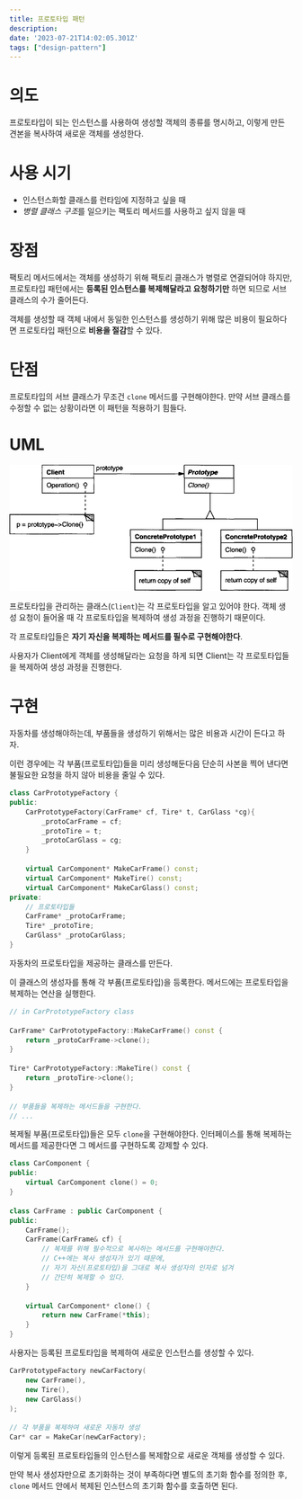 ```yaml
---
title: 프로토타입 패턴
description:
date: '2023-07-21T14:02:05.301Z'
tags: ["design-pattern"]
---
```


# 의도

프로토타입이 되는 인스턴스를 사용하여 생성할 객체의 종류를 명시하고, 이렇게 만든 견본을 복사하여 새로운 객체를 생성한다.

# 사용 시기

- 인스턴스화할 클래스를 런타임에 지정하고 싶을 때
- *병렬 클래스 구조*를 일으키는 팩토리 메서드를 사용하고 싶지 않을 때

# 장점

팩토리 메서드에서는 객체를 생성하기 위해 팩토리 클래스가 병렬로 연결되어야 하지만, 프로토타입 패턴에서는 **등록된 인스턴스를 복제해달라고 요청하기만** 하면 되므로 서브 클래스의 수가 줄어든다.

객체를 생성할 때 객체 내에서 동일한 인스턴스를 생성하기 위해 많은 비용이 필요하다면 프로토타입 패턴으로 **비용을 절감**할 수 있다.

# 단점

프로토타입의 서브 클래스가 무조건 `clone` 메서드를 구현해야한다. 만약 서브 클래스를 수정할 수 없는 상황이라면 이 패턴을 적용하기 힘들다.

# UML

![Alt text](image.png)

프로토타입을 관리하는 클래스(`Client`)는 각 프로토타입을 알고 있어야 한다. 객체 생성 요청이 들어올 때 각 프로토타입을 복제하여 생성 과정을 진행하기 때문이다.

각 프로토타입들은 **자기 자신을 복제하는 메서드를 필수로 구현해야한다**.

사용자가 Client에게 객체를 생성해달라는 요청을 하게 되면 Client는 각 프로토타입들을 복제하여 생성 과정을 진행한다.

# 구현

자동차를 생성해야하는데, 부품들을 생성하기 위해서는 많은 비용과 시간이 든다고 하자.

이런 경우에는 각 부품(프로토타입)들을 미리 생성해둔다음 단순히 사본을 찍어 낸다면 불필요한 요청을 하지 않아 비용을 줄일 수 있다.

```cpp
class CarPrototypeFactory {
public:
    CarPrototypeFactory(CarFrame* cf, Tire* t, CarGlass *cg){
        _protoCarFrame = cf;
        _protoTire = t;
        _protoCarGlass = cg;
    }

    virtual CarComponent* MakeCarFrame() const;
    virtual CarComponent* MakeTire() const;
    virtual CarComponent* MakeCarGlass() const;
private:
    // 프로토타입들
    CarFrame* _protoCarFrame;
    Tire* _protoTire;
    CarGlass* _protoCarGlass;
}
```

자동차의 프로토타입을 제공하는 클래스를 만든다. 

이 클래스의 생성자를 통해 각 부품(프로토타입)을 등록한다. 메서드에는 프로토타입을 복제하는 연산을 실행한다.

```cpp
// in CarPrototypeFactory class

CarFrame* CarPrototypeFactory::MakeCarFrame() const {
    return _protoCarFrame->clone();
}

Tire* CarPrototypeFactory::MakeTire() const {
    return _protoTire->clone();
}

// 부품들을 복제하는 메서드들을 구현한다.
// ...
```

복제될 부품(프로토타입)들은 모두 `clone`을 구현해야한다. 인터페이스를 통해 복제하는 메서드를 제공한다면 그 메서드를 구현하도록 강제할 수 있다.

```cpp
class CarComponent {
public:
    virtual CarComponent clone() = 0;
}

class CarFrame : public CarComponent {
public:
    CarFrame();
    CarFrame(CarFrame& cf) {
        // 복제를 위해 필수적으로 복사하는 메서드를 구현해야한다.
        // C++에는 복사 생성자가 있기 때문에,
        // 자기 자신(프로토타입)을 그대로 복사 생성자의 인자로 넘겨
        // 간단히 복제할 수 있다.
    }

    virtual CarComponent* clone() {
        return new CarFrame(*this);
    }
}
```

사용자는 등록된 프로토타입을 복제하여 새로운 인스턴스를 생성할 수 있다.

```cpp
CarPrototypeFactory newCarFactory(
    new CarFrame(), 
    new Tire(), 
    new CarGlass()
);

// 각 부품을 복제하여 새로운 자동차 생성
Car* car = MakeCar(newCarFactory); 
```

이렇게 등록된 프로토타입들의 인스턴스를 복제함으로 새로운 객체를 생성할 수 있다.

만약 복사 생성자만으로 초기화하는 것이 부족하다면 별도의 초기화 함수를 정의한 후, `clone` 메서드 안에서 복제된 인스턴스의 초기화 함수를 호출하면 된다.
